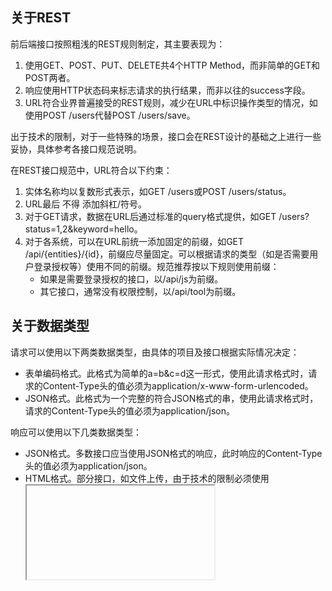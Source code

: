 ## 关于REST ##

前后端接口按照粗浅的REST规则制定，其主要表现为：

1. 使用GET、POST、PUT、DELETE共4个HTTP Method，而非简单的GET和POST两者。
2. 响应使用HTTP状态码来标志请求的执行结果，而非以往的success字段。
3. URL符合业界普遍接受的REST规则，减少在URL中标识操作类型的情况，如使用POST /users代替POST /users/save。

出于技术的限制，对于一些特殊的场景，接口会在REST设计的基础之上进行一些妥协，具体参考各接口规范说明。

在REST接口规范中，URL符合以下约束：

1. 实体名称均以复数形式表示，如GET /users或POST /users/status。
2. URL最后 不得 添加斜杠/符号。
3. 对于GET请求，数据在URL后通过标准的query格式提供，如GET /users?status=1,2&keyword=hello。
4. 对于各系统，可以在URL前统一添加固定的前缀，如GET /api/{entities}/{id}，前缀应尽量固定。可以根据请求的类型（如是否需要用户登录授权等）使用不同的前缀。规范推荐按以下规则使用前缀：
    - 如果是需要登录授权的接口，以/api/js为前缀。
    - 其它接口，通常没有权限控制，以/api/tool为前缀。

## 关于数据类型 ##

请求可以使用以下两类数据类型，由具体的项目及接口根据实际情况决定：

- 表单编码格式。此格式为简单的a=b&c=d这一形式，使用此请求格式时，请求的Content-Type头的值必须为application/x-www-form-urlencoded。
- JSON格式。此格式为一个完整的符合JSON格式的串，使用此请求格式时，请求的Content-Type头的值必须为application/json。

响应可以使用以下几类数据类型：

- JSON格式。多数接口应当使用JSON格式的响应，此时响应的Content-Type头的值必须为application/json。
- HTML格式。部分接口，如文件上传，由于技术的限制必须使用<iframe>元素完成，返回的响应为一个HTML片段，此时响应的Content-Type头的值必须为text/html，且响应状态码必须为200，具体可参考下文的文件上传相关接口规范。
- JSONP格式。当跨系统调用API时，会需要使用JSONP接口，此时响应的Content-Type头的值必须为application/x-javascript，使用请求的URL中的callback字段的值为函数名返回相应的JSONP片段。

## 关于超时 ##

系统的AJAX请求必须配有超时时间，具体时间可根据系统部署环境、网络状况、请求响应大小等因素决定，标准给出的参考值为15秒。

## 关于缓存 ##

REST设计的一个原则为有效利用缓存，因此接口的设计 必须 将缓存作为一个因素，进行认真的设计并写入接口文档。

所有POST、PUT和DELETE请求均不缓存，这一点由浏览器自身保证，无需额外的配置。

对于GET请求，必须合理地配置缓存头，标准建议使用以下方式实现缓存：

- 如果资源是实时变化无法缓存的，则请求时带时间戳字段，时间戳字段的参数名为_，后端应当忽略此字段。同时无缓存的GET请求，响应中应当有Cache-Control: no-cache头，且 不得 含有ETag和Last-Modified头，如果包含Expires头，则其值必须为一个过去的时间。
- 如果资源带有最后修改时间（如数据库中有last_update_time列），则建议将此时间作为响应的Last-Modified头返回，前端 不对 该请求添加时间戳，以实现正确的缓存。当可以生成Last-Modified头时，不建议同时生成ETag头。
- 如果资源带有一个唯一的版本标识（如数据库中有rowid列），则建议将此标识值作为响应的ETag头返回，前端 不对 该请求添加时间戳，以实现正确的缓存。当可以生成ETag头时，不建议同时生成Last-Modified头，两者以Last-Modified头为优先。
- 如果一个资源可以有假定的缓存时间，则通过Cache-Control: max-age={seconds}或Expires响应头进行配置。标准建议使用此类缓存时慎重考虑，在请求不是系统性能瓶颈时，不建议使用此类缓存。

## 关于接口文档 ##

接口文档应当 至少 包含以下内容：

- 接口的名称及简单的作用描述。
- 接口的URL和请求时使用的HTTP Method。
- 接口的请求格式及参数。
- 接口可能返回的状态码，及每个状态码下的响应类型和格式。
- 接口的缓存设计。

以下为一个典型的接口文档：

	## 用户列表
	
	用于获取用户列表，带分页功能
	
	## 接口：
	
	GET /users
	
	## 请求参数：
	
	| 名称     | 类型   | 定义        | 必需 | 默认值 | 说明
	| keyword | string | 查询关键词   |     | ""    | 作用于name和id字段
	| page    | number | 页码        |     | 1     |
	| role    | number | 角色        |     | 全部   | 参考角色枚举说明
	| orderBy | string | 排序字段名称 |     | "id"   | 可以使用"id"或"name"
	| order   | string | 排序方式     |    | "asc"  | 可以为"asc"或"desc"
	
	## 响应：
	
	### 成功：200
	
	响应格式：JSON
	
	    {
	        totalCount: {number}, // 总数
	        results: [
	            {
	                "id": {number},
	                "name": {string},
	                "role": [{number}, ...], // 角色，多个角色用数组表示
	                "birthday": {string}, // 生日使用YYYYMMDD格式
	            },
	            ...
	        ]
	    }

	缓存配置：使用`ETag`进行缓存。
	
	### 参数不合法：409

	参考标准409响应

在文档中，对于一些整个项目统一的内容，如页码默认值为1之类，可以省略说明，在单独的总体设计文档中标注即可。

[https://github.com/ecomfe/ub-ria/wiki/%E5%89%8D%E5%90%8E%E7%AB%AF%E6%8E%A5%E5%8F%A3%E8%A7%84%E8%8C%83-%E5%85%B3%E9%94%AE%E7%82%B9](https://github.com/ecomfe/ub-ria/wiki/%E5%89%8D%E5%90%8E%E7%AB%AF%E6%8E%A5%E5%8F%A3%E8%A7%84%E8%8C%83-%E5%85%B3%E9%94%AE%E7%82%B9)